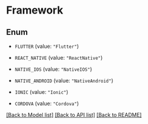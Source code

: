 # Framework

## Enum


* `FLUTTER` (value: `"Flutter"`)

* `REACT_NATIVE` (value: `"ReactNative"`)

* `NATIVE_IOS` (value: `"NativeIOS"`)

* `NATIVE_ANDROID` (value: `"NativeAndroid"`)

* `IONIC` (value: `"Ionic"`)

* `CORDOVA` (value: `"Cordova"`)


[[Back to Model list]](../README.md#documentation-for-models) [[Back to API list]](../README.md#documentation-for-api-endpoints) [[Back to README]](../README.md)


